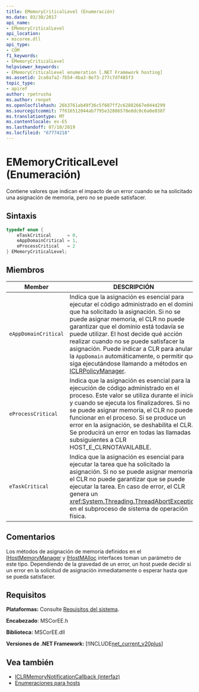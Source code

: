 ```yaml
---
title: EMemoryCriticalLevel (Enumeración)
ms.date: 03/30/2017
api_name:
- EMemoryCriticalLevel
api_location:
- mscoree.dll
api_type:
- COM
f1_keywords:
- EMemoryCriticalLevel
helpviewer_keywords:
- EMemoryCriticalLevel enumeration [.NET Framework hosting]
ms.assetid: 2ca8a7a2-7b54-4ba3-8e73-277c7df485f3
topic_type:
- apiref
author: rpetrusha
ms.author: ronpet
ms.openlocfilehash: 26b3761ab49f36c5f687ff2c62882667e044d299
ms.sourcegitcommit: 7f616512044ab7795e32806578e8dc0c6a0e038f
ms.translationtype: MT
ms.contentlocale: es-ES
ms.lasthandoff: 07/10/2019
ms.locfileid: "67774218"
---
```

# <a name="ememorycriticallevel-enumeration"></a>EMemoryCriticalLevel (Enumeración)
Contiene valores que indican el impacto de un error cuando se ha solicitado una asignación de memoria, pero no se puede satisfacer.  
  
## <a name="syntax"></a>Sintaxis  
  
```cpp  
typedef enum {  
    eTaskCritical      = 0,  
    eAppDomainCritical = 1,  
    eProcessCritical   = 2  
} EMemoryCriticalLevel;  
```  
  
## <a name="members"></a>Miembros  
  
|Member|DESCRIPCIÓN|  
|------------|-----------------|  
|`eAppDomainCritical`|Indica que la asignación es esencial para ejecutar el código administrado en el dominio que ha solicitado la asignación. Si no se puede asignar memoria, el CLR no puede garantizar que el dominio está todavía se puede utilizar. El host decide qué acción realizar cuando no se puede satisfacer la asignación. Puede indicar a CLR para anular la `AppDomain` automáticamente, o permitir que siga ejecutándose llamando a métodos en [ICLRPolicyManager](../../../../docs/framework/unmanaged-api/hosting/iclrpolicymanager-interface.md).|  
|`eProcessCritical`|Indica que la asignación es esencial para la ejecución de código administrado en el proceso. Este valor se utiliza durante el inicio y cuando se ejecuta los finalizadores. Si no se puede asignar memoria, el CLR no puede funcionar en el proceso. Si se produce un error en la asignación, se deshabilita el CLR. Se producirá un error en todas las llamadas subsiguientes a CLR HOST_E_CLRNOTAVAILABLE.|  
|`eTaskCritical`|Indica que la asignación es esencial para ejecutar la tarea que ha solicitado la asignación. Si no se puede asignar memoria, el CLR no puede garantizar que se puede ejecutar la tarea. En caso de error, el CLR genera un <xref:System.Threading.ThreadAbortException> en el subproceso de sistema de operación física.|  
  
## <a name="remarks"></a>Comentarios  
 Los métodos de asignación de memoria definidos en el [IHostMemoryManager](../../../../docs/framework/unmanaged-api/hosting/ihostmemorymanager-interface.md) y [IHostMAlloc](../../../../docs/framework/unmanaged-api/hosting/ihostmalloc-interface.md) interfaces toman un parámetro de este tipo. Dependiendo de la gravedad de un error, un host puede decidir si un error en la solicitud de asignación inmediatamente o esperar hasta que se pueda satisfacer.  
  
## <a name="requirements"></a>Requisitos  
 **Plataformas:** Consulte [Requisitos del sistema](../../../../docs/framework/get-started/system-requirements.md).  
  
 **Encabezado**: MSCorEE.h  
  
 **Biblioteca:** MSCorEE.dll  
  
 **Versiones de .NET Framework:** [!INCLUDE[net_current_v20plus](../../../../includes/net-current-v20plus-md.md)]  
  
## <a name="see-also"></a>Vea también

- [ICLRMemoryNotificationCallback (interfaz)](../../../../docs/framework/unmanaged-api/hosting/iclrmemorynotificationcallback-interface.md)
- [Enumeraciones para hosts](../../../../docs/framework/unmanaged-api/hosting/hosting-enumerations.md)
